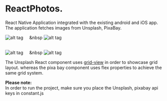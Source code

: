 # ReactPhotos.
React Native Application integrated with the existing android and iOS app.<br/>
The application fetches images from Unsplash, PixaBay.<br/>


![alt tag](https://github.com/NULLPointerGuy/ReactPhotos/blob/master/gifs/unsplash.gif)&nbsp;&nbsp;&nbsp;&nbsp;&nbsp;&nbsp
![alt tag](https://github.com/NULLPointerGuy/ReactPhotos/blob/master/gifs/ios-unsplash.gif)<br/><br/>

![alt tag](https://github.com/NULLPointerGuy/ReactPhotos/blob/master/gifs/pixabay.gif)&nbsp;&nbsp;&nbsp;&nbsp;&nbsp;&nbsp
![alt tag](https://github.com/NULLPointerGuy/ReactPhotos/blob/master/gifs/ios-pixabay.gif)<br/>

The Unsplash React component uses [grid-view](https://github.com/lucholaf/react-native-grid-view) in order to showcase grid layout. whereas the pixa bay component uses flex properties to achieve the same grid system.

**Please note:**<br/>
In order to run the project, make sure you place the Unsplash, pixabay api keys in constant.js





